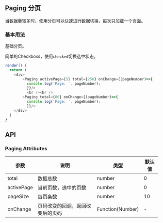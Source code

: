 ## Paging 分页

当数据量较多时，使用分页可以快速进行数据切换，每次只加载一个页面。

### 基本用法

基础分页。

<!--DemoStart--> 
简单的Checkboxs，使用`checked`切换选中状态。
```js
render() {
  return (
    <div>
        <Paging activePage={5} total={250} onChange={(pageNumber)=>{
          console.log('Page: ', pageNumber);
          }}/>
          <br /><br />
        <Paging total={60} onChange={(pageNumber)=>{
          console.log('Page: ', pageNumber);
          }}/>
    </div>
  )
}
```
<!--End-->

## API

### Paging Attributes

| 参数 | 说明 | 类型 | 默认值 |
|------ |-------- |---------- |-------- |
| total | 数据总数 | number | 0 |
| activePage | 当前页数，选中的页数 | number | 0 |
| pageSize | 每页条数 | number | 10 |
| onChange | 页码改变的回调，返回改变后的页码 | Function(Number) | - |